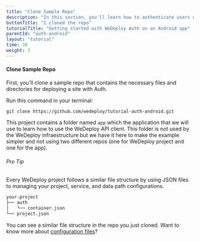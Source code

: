 ```yaml
---
title: "Clone Sample Repo"
description: "In this section, you'll learn how to authenticate users on an Android app using the WeDeploy API Client."
buttonTitle: "I cloned the repo"
tutorialTitle: "Getting started with WeDeploy Auth on an Android app"
parentId: "auth-android"
layout: "tutorial"
time: 30
weight: 3
---
```


#### Clone Sample Repo

First, you'll clone a sample repo that contains the necessary files and directories for deploying a site with Auth.

Run this command in your terminal:

```
git clone https://github.com/wedeploy/tutorial-auth-android.git
```

This project contains a folder named `app` which the application that we will use to learn how to use the WeDeploy API client. This folder is not used by the WeDeploy infraestructure but we have it here to make the example simpler and not using two different repos (one for WeDeploy project and one for the app).

<aside>

###### <span class="icon-16-star"></span> Pro Tip

Every WeDeploy project follows a similar file structure by using JSON files to managing your project, service, and data path configurations.

```xml
your-project
├── auth
│	└── container.json
└── project.json
```

You can see a similar file structure in the repo you just cloned. Want to know more about <a href="/docs/intro/configuration-files.html" target="_blank">configuration files</a>?

</aside>
